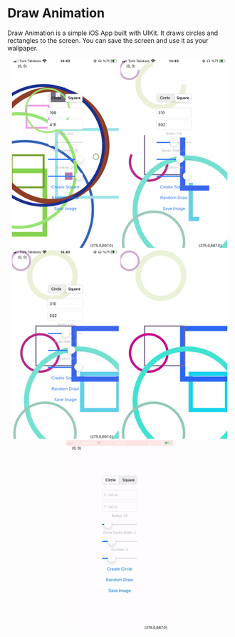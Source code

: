 # Draw Animation

Draw Animation is a simple iOS App built with UIKit. It draws circles and rectangles to the screen. You can save the screen and use it as your wallpaper.

<p align="center">
    <img alt="Screenshot" src="https://raw.githubusercontent.com/iberatkaya/draw-animation/main/screenshots/1.png" width="240" height="425">
    <img alt="Screenshot" src="https://raw.githubusercontent.com/iberatkaya/draw-animation/main/screenshots/2.png" width="240" height="425">
    <img alt="Screenshot" src="https://raw.githubusercontent.com/iberatkaya/draw-animation/main/screenshots/3.png" width="240" height="425">
    <img alt="Screenshot" src="https://raw.githubusercontent.com/iberatkaya/draw-animation/main/screenshots/4.jpg" width="240" height="425">
    <img alt="Screenshot" src="https://raw.githubusercontent.com/iberatkaya/draw-animation/main/screenshots/recording.gif" width="240" height="425">
</p>
